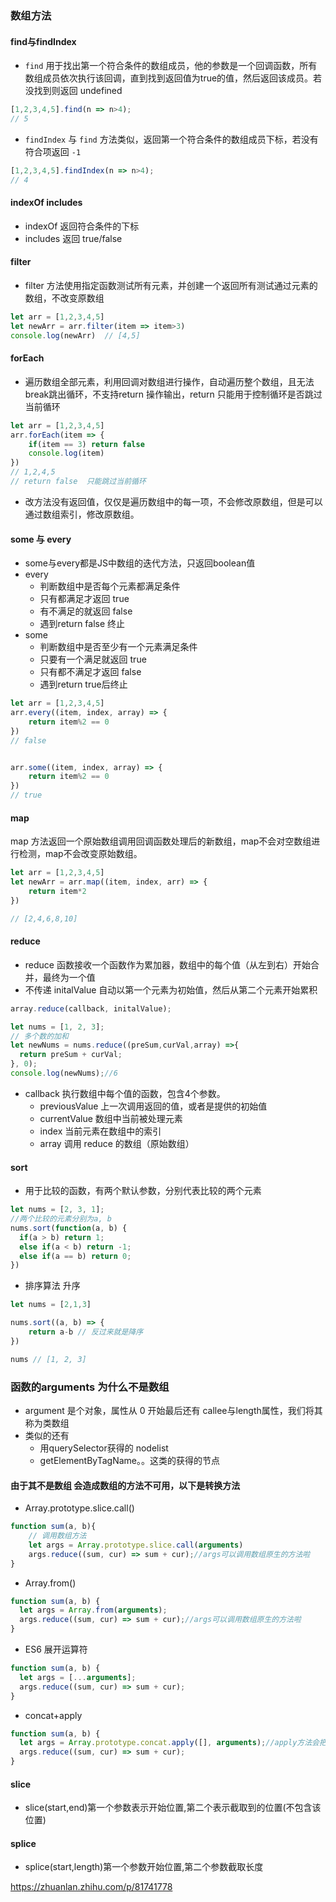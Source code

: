 ### 数组方法
#### find与findIndex
- `find` 用于找出第一个符合条件的数组成员，他的参数是一个回调函数，所有数组成员依次执行该回调，直到找到返回值为true的值，然后返回该成员。若没找到则返回 undefined
```js
[1,2,3,4,5].find(n => n>4);
// 5
```
- `findIndex` 与 `find` 方法类似，返回第一个符合条件的数组成员下标，若没有符合项返回 `-1`
```js
[1,2,3,4,5].findIndex(n => n>4);
// 4
```

#### indexOf  includes
- indexOf 返回符合条件的下标
- includes 返回 true/false

#### filter
- filter 方法使用指定函数测试所有元素，并创建一个返回所有测试通过元素的数组，不改变原数组
```js
let arr = [1,2,3,4,5]
let newArr = arr.filter(item => item>3)
console.log(newArr)  // [4,5]
```

#### forEach
- 遍历数组全部元素，利用回调对数组进行操作，自动遍历整个数组，且无法break跳出循环，不支持return 操作输出，return 只能用于控制循环是否跳过当前循环
```js
let arr = [1,2,3,4,5]
arr.forEach(item => {
    if(item == 3) return false
    console.log(item)
})
// 1,2,4,5
// return false  只能跳过当前循环
```
- 改方法没有返回值，仅仅是遍历数组中的每一项，不会修改原数组，但是可以通过数组索引，修改原数组。

#### some 与 every
- some与every都是JS中数组的迭代方法，只返回boolean值
- every
    - 判断数组中是否每个元素都满足条件
    - 只有都满足才返回 true
    - 有不满足的就返回 false
    - 遇到return false 终止
- some
    - 判断数组中是否至少有一个元素满足条件
    - 只要有一个满足就返回 true
    - 只有都不满足才返回 false
    - 遇到return true后终止
    
```js
let arr = [1,2,3,4,5]
arr.every((item, index, array) => {
    return item%2 == 0
})
// false


arr.some((item, index, array) => {
    return item%2 == 0
})
// true
```

#### map
map 方法返回一个原始数组调用回调函数处理后的新数组，map不会对空数组进行检测，map不会改变原始数组。

```js
let arr = [1,2,3,4,5]
let newArr = arr.map((item, index, arr) => {
    return item*2
})

// [2,4,6,8,10]
```

#### reduce
- reduce 函数接收一个函数作为累加器，数组中的每个值（从左到右）开始合并，最终为一个值
- 不传递 initalValue 自动以第一个元素为初始值，然后从第二个元素开始累积

```js
array.reduce(callback, initalValue);

let nums = [1, 2, 3];
// 多个数的加和
let newNums = nums.reduce((preSum,curVal,array) =>{
  return preSum + curVal; 
}, 0);
console.log(newNums);//6
```

- callback 执行数组中每个值的函数，包含4个参数。
    - previousValue 上一次调用返回的值，或者是提供的初始值
    - currentValue 数组中当前被处理元素
    - index 当前元素在数组中的索引
    - array 调用 reduce 的数组（原始数组）
    
#### sort
- 用于比较的函数，有两个默认参数，分别代表比较的两个元素

```js
let nums = [2, 3, 1];
//两个比较的元素分别为a, b
nums.sort(function(a, b) {
  if(a > b) return 1;
  else if(a < b) return -1;
  else if(a == b) return 0;
})
```

- 排序算法 升序

```js
let nums = [2,1,3]

nums.sort((a, b) => {
    return a-b // 反过来就是降序
})

nums // [1, 2, 3]
```

### 函数的arguments 为什么不是数组
- argument 是个对象，属性从 0 开始最后还有 callee与length属性，我们将其称为类数组
- 类似的还有
    - 用querySelector获得的 nodelist
    - getElementByTagName。。这类的获得的节点

#### 由于其不是数组 会造成数组的方法不可用，以下是转换方法
- Array.prototype.slice.call()

```js
function sum(a, b){
    // 调用数组方法
    let args = Array.prototype.slice.call(arguments)
    args.reduce((sum, cur) => sum + cur);//args可以调用数组原生的方法啦
}
```

- Array.from()

```js
function sum(a, b) {
  let args = Array.from(arguments);
  args.reduce((sum, cur) => sum + cur);//args可以调用数组原生的方法啦
}
```

- ES6 展开运算符

```js
function sum(a, b) {
  let args = [...arguments];
  args.reduce((sum, cur) => sum + cur);
}
```

- concat+apply

```js
function sum(a, b) {
  let args = Array.prototype.concat.apply([], arguments);//apply方法会把第二个参数展开
  args.reduce((sum, cur) => sum + cur);
}
```

#### slice
- slice(start,end)第一个参数表示开始位置,第二个表示截取到的位置(不包含该位置)

#### splice
- splice(start,length)第一个参数开始位置,第二个参数截取长度

https://zhuanlan.zhihu.com/p/81741778


